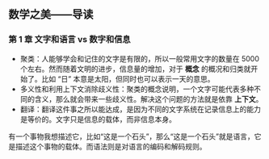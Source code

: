 ## 数学之美——导读

### 第 1 章 文字和语言 vs 数字和信息

- 聚类：人能够学会和记住的文字是有限的，所以一般常用文字的数量在 5000 个左右。然而随着文明的进步，信息量的增加，对于 **概念** 的概况和归类就开始了。比如 “日” 本意是太阳，但同时也可以表示一天的意思。
- 多义性和利用上下文消除歧义性：聚类的概念说明，一个文字可能代表多种不同的含义，那么就会带来一些歧义性。解决这个问题的方法就是依靠 **上下文**。
- 翻译：翻译这件事之所以能达成，是因为不同的文字系统在记录信息上的能力是等价的。文字只是信息的载体，而非信息本身。

有一个事物我想描述它，比如“这是一个石头”，那么“这是一个石头”就是语言，它是描述这个事物的载体。而语法则是对语言的编码和解码规则。